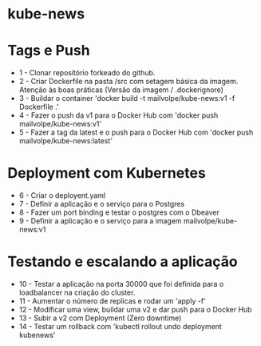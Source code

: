 # kube-news

# Tags e Push 
- 1 - Clonar repositório forkeado do github.
- 2 - Criar Dockerfile na pasta /src com setagem básica da imagem. Atenção às boas práticas (Versão da imagem / .dockerignore)
- 3 - Buildar o container 'docker build -t mailvolpe/kube-news:v1 -f Dockerfile .'
- 4 - Fazer o push da v1 para o Docker Hub com 'docker push mailvolpe/kube-news:v1'
- 5 - Fazer a tag da latest e o push para o Docker Hub com 'docker push mailvolpe/kube-news:latest'

# Deployment com Kubernetes
- 6 - Criar o deployent.yaml
- 7 - Definir a aplicação e o serviço para o Postgres
- 8 - Fazer um port binding e testar o postgres com o Dbeaver
- 9 - Definir a aplicação e o serviço para a imagem mailvolpe/kube-news:v1

# Testando e escalando a aplicação
- 10 - Testar a aplicação na porta 30000 que foi definida para o loadbalancer na criação do cluster.
- 11 - Aumentar o número de replicas e rodar um 'apply -f'
- 12 - Modificar uma view, buildar uma v2 e dar push para o Docker Hub
- 13 - Subir a v2 com Deployment (Zero downtime)
- 14 - Testar um rollback com 'kubectl rollout undo deployment kubenews'
